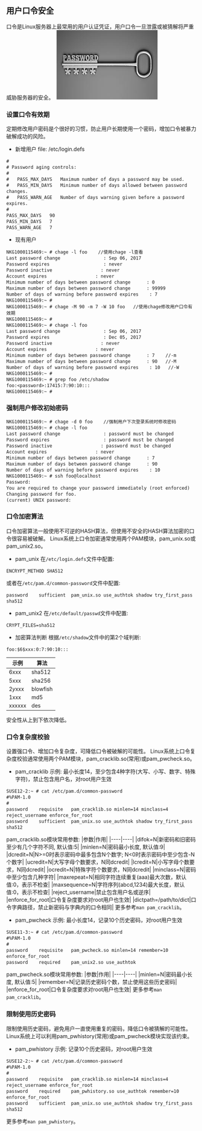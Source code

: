 ## 用户口令安全
口令是Linux服务器上最常用的用户认证凭证，用户口令一旦泄露或被猜解将严重威胁服务器的安全。
![password-logo](images/password-logo.jpg)
### 设置口令有效期
定期修改用户密码是个很好的习惯，防止用户长期使用一个密码，增加口令被暴力破解成功的风险。
* 新增用户
file: /etc/login.defs
```
#
# Password aging controls:
#
#	PASS_MAX_DAYS	Maximum number of days a password may be used.
#	PASS_MIN_DAYS	Minimum number of days allowed between password changes.
#	PASS_WARN_AGE	Number of days warning given before a password expires.
#
PASS_MAX_DAYS	90
PASS_MIN_DAYS	7
PASS_WARN_AGE	7
```
* 现有用户
```
NKG1000115469:~ # chage -l foo    //使用chage -l查看
Last password change				: Sep 06, 2017
Password expires					: never
Password inactive				   : never
Account expires				     : never
Minimum number of days between password change		: 0
Maximum number of days between password change		: 99999
Number of days of warning before password expires	 : 7
NKG1000115469:~ #
NKG1000115469:~ # chage -M 90 -m 7 -W 10 foo   //使用chage修改用户口令有效期
NKG1000115469:~ # 
NKG1000115469:~ # chage -l foo
Last password change				: Sep 06, 2017
Password expires					: Dec 05, 2017
Password inactive				   : never
Account expires				     : never
Minimum number of days between password change		: 7    //-m
Maximum number of days between password change		: 90   //-M
Number of days of warning before password expires	 : 10   //-W
NKG1000115469:~ #
NKG1000115469:~ # grep foo /etc/shadow
foo:<password>:17415:7:90:10:::
NKG1000115469:~ #
```

### 强制用户修改初始密码
```
NKG1000115469:~ # chage -d 0 foo    //强制用户下次登录系统时修改密码
NKG1000115469:~ # chage -l foo
Last password change				: password must be changed
Password expires					: password must be changed
Password inactive				   : password must be changed
Account expires					 : never
Minimum number of days between password change		: 7
Maximum number of days between password change		: 90
Number of days of warning before password expires	 : 10
NKG1000115469:~ # ssh foo@localhost
Password: 
You are required to change your password immediately (root enforced)
Changing password for foo.
(current) UNIX password:
```
### 口令加密算法
口令加密算法一般使用不可逆的HASH算法，但使用不安全的HASH算法加密的口令很容易被破解。
Linux系统上口令加密通常使用两个PAM模块，pam_unix.so或pam_unix2.so。
* pam_unix
在`/etc/login.defs`文件中配置:
```
ENCRYPT_METHOD SHA512
```
或者在`/etc/pam.d/common-password`文件中配置:
```
password	sufficient	pam_unix.so	use_authtok shadow try_first_pass sha512
```
* pam_unix2
在`/etc/default/passwd`文件中配置:
```
CRYPT_FILES=sha512
```
* 加密算法判断
根据`/etc/shadow`文件中的第2个域判断:
```
foo:$6$xxx:0:7:90:10:::
```
|示例|算法|
|----|----|
|$6$xxx|sha512|
|$5$xxx|sha256|
|$2y$xxx|blowfish|
|$1$xxx|md5|
|xxxxxx|des|
安全性从上到下依次降低。

### 口令复杂度校验
设置强口令、增加口令复杂度，可降低口令被破解的可能性。
Linux系统上口令复杂度校验通常使用两个PAM模块，pam_cracklib.so(常用)或pam_pwcheck.so。
* pam_cracklib
示例: 最小长度14，至少包含4种字符(大写、小写、数字、特殊字符)，禁止包含用户名，对root用户生效
```
SUSE12-2:~ # cat /etc/pam.d/common-password
#%PAM-1.0
#
password	requisite	pam_cracklib.so minlen=14 minclass=4 reject_username enforce_for_root
password	sufficient	pam_unix.so	use_authtok shadow try_first_pass sha512
```
pam_cracklib.so模块常用参数:
|参数|作用|
|----|----|
|difok=N|新密码和旧密码至少有几个字符不同, 默认值:5|
|minlen=N|密码最小长度, 默认值:9|
|dcredit=N|N>=0时表示密码中最多包含N个数字; N<0时表示密码中至少包含-N个数字|
|ucredit=N|大写字母个数要求，N同dcredit|
|lcredit=N|小写字母个数要求，N同dcredit|
|ocredit=N|特殊字符个数要求，N同dcredit|
|minclass=N|密码中至少包含几种字符|
|maxrepeat=N|相同字符连续重复(aaa)最大次数，默认值:0，表示不检查|
|maxsequence=N|字符序列(abcd,1234)最大长度，默认值:0，表示不检查|
|reject_username|禁止包含用户名或逆序|
|enforce_for_root|口令复杂度要求对root用户也生效|
|dictpath=/path/to/dict|口令字典路径，禁止新密码与字典内的口令相同|
更多参考`man pam_cracklib`。

* pam_pwcheck
示例: 最小长度14，记录10个历史密码，对root用户生效
```
SUSE11-3:~ # cat /etc/pam.d/common-password
#%PAM-1.0
#
password	requisite	pam_pwcheck.so minlen=14 remember=10 enforce_for_root
password	required	pam_unix2.so use_authtok
```
pam_pwcheck.so模块常用参数:
|参数|作用|
|----|----|
|minlen=N|密码最小长度, 默认值:5|
|remember=N|记录历史密码个数，禁止使用这些历史密码|
|enforce_for_root|口令复杂度要求对root用户也生效|
更多参考`man pam_cracklib`。

### 限制使用历史密码
限制使用历史密码，避免用户一直使用重复的密码，降低口令被猜解的可能性。
Linux系统上可以利用pam_pwhistory(常用)或pam_pwcheck模块实现该约束。
* pam_pwhistory
示例: 记录10个历史密码，对root用户生效
```
SUSE12-2:~ # cat /etc/pam.d/common-password
#%PAM-1.0
#
password	requisite	pam_cracklib.so minlen=14 minclass=4 reject_username enforce_for_root
password	required	pam_pwhistory.so use_authtok remember=10 enforce_for_root
password	sufficient	pam_unix.so	use_authtok shadow try_first_pass sha512
```
更多参考`man pam_pwhistory`。
